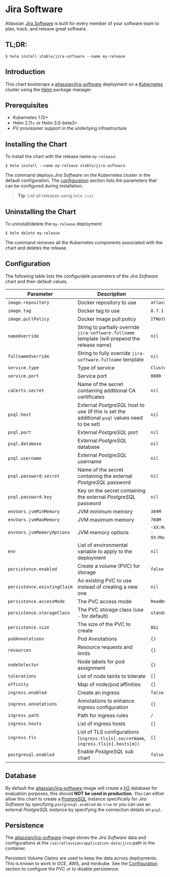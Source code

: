 # Jira Software

Atlassian [Jira Software](https://www.atlassian.com/software/jira) is built for every member of your software team to plan, track, and release great software.

## TL;DR:

```console
$ helm install stable/jira-software --name my-release
```

## Introduction

This chart bootstraps a [atlassian/jira-software](https://hub.docker.com/r/atlassian/jira-software/) deployment on a [Kubernetes](http://kubernetes.io) cluster using the [Helm](https://helm.sh) package manager.

## Prerequisites

- Kubernetes 1.12+
- Helm 2.11+ or Helm 3.0-beta3+
- PV provisioner support in the underlying infrastructure

## Installing the Chart

To install the chart with the release name `my-release`:

```console
$ helm install --name my-release stable/jira-software
```

The command deploys _Jira Software_ on the Kubernetes cluster in the default configuration. The [configuration](#configuration) section lists the parameters that can be configured during installation.

> **Tip**: List all releases using `helm list`

## Uninstalling the Chart

To uninstall/delete the `my-release` deployment:

```console
$ helm delete my-release
```

The command removes all the Kubernetes components associated with the chart and deletes the release.

## Configuration

The following table lists the configurable parameters of the _Jira Software_ chart and their default values.

| Parameter                   | Description                                                                                    | Default                                                 |
| --------------------------- | ---------------------------------------------------------------------------------------------- | ------------------------------------------------------- |
| `image.repository`          | Docker repository to use                                                                       | `atlassian/jira-software`                               |
| `image.tag`                 | Docker tag to use                                                                              | `8.7.1`                                                 |
| `image.pullPolicy`          | Docker image pull policy                                                                       | `IfNotPresent`                                          |
| `nameOverride`              | String to partially override `jira-software.fullname` template (will prepend the release name) | `nil`                                                   |
| `fullnameOverride`          | String to fully override `jira-software.fullname` template                                     | `nil`                                                   |
| `service.type`              | Type of service                                                                                | `ClusterIP`                                             |
| `service.port`              | Service port                                                                                   | `8080`                                                  |
| `caCerts.secret`            | Name of the secret containing additional CA certificates                                       | `nil`                                                   |
| `psql.host`                 | External _PostgreSQL_ host to use (if this is set the additional `psql` values need to be set) | `nil`                                                   |
| `psql.port`                 | External _PostgreSQL_ port                                                                     | `nil`                                                   |
| `psql.database`             | External _PostgreSQL_ database                                                                 | `nil`                                                   |
| `psql.username`             | External _PostgreSQL_ username                                                                 | `nil`                                                   |
| `psql.password.secret`      | Name of the secret containing the external _PostgreSQL_ password                               | `nil`                                                   |
| `psql.password.key`         | Key on the secret containing the external _PostgreSQL_ password                                | `nil`                                                   |
| `envVars.jvmMinMemory`      | JVM minimum memory                                                                             | `384M`                                                  |
| `envVars.jvmMaxMemory`      | JVM maximum memory                                                                             | `768M`                                                  |
| `envVars.jvmMemoryOptions`  | JVM memory options                                                                             | `-XX:MaxMetaspaceSize=512m -XX:MaxDirectMemorySize=10m` |
| `env`                       | List of environmental variable to apply to the deployment                                      | `nil`                                                   |
| `persistence.enabled`       | Create a volume (PVC) for storage                                                              | `false`                                                 |
| `persistence.existingClaim` | An existing PVC to use instead of creating a new one                                           | `nil`                                                   |
| `persistence.accessMode`    | The PVC access mode                                                                            | `ReadWriteOnce`                                         |
| `persistence.storageClass`  | The PVC storage class (use `-` for default)                                                    | `standard`                                              |
| `persistence.size`          | The size of the PVC to create                                                                  | `8Gi`                                                   |
| `podAnnotations`            | Pod Annotations                                                                                | `{}`                                                    |
| `resources`                 | Resource requests and limits                                                                   | `{}`                                                    |
| `nodeSelector`              | Node labels for pod assignment                                                                 | `{}`                                                    |
| `tolerations`               | List of node taints to tolerate                                                                | `[]`                                                    |
| `affinity`                  | Map of node/pod affinities                                                                     | `{}`                                                    |
| `ingress.enabled`           | Create an ingress                                                                              | `false`                                                 |
| `ingress.annotations`       | Annotations to enhance ingress configuration                                                   | `{}`                                                    |
| `ingress.path`              | Path for ingress rules                                                                         | `/`                                                     |
| `ingress.hosts`             | List of ingress hosts                                                                          | `[]`                                                    |
| `ingress.tls`               | List of TLS configurations (`ingress.tls[n].secretName`, `ingress.tls[n].hosts[m])`            | `[]`                                                    |
| `postgresql.enabled`        | Enable _PostgreSQL_ sub chart                                                                  | `false`                                                 |

## Database

By default the [atlassian/jira-software](https://hub.docker.com/r/atlassian/jira-software/) image will create a [H2](https://www.h2database.com/html/main.html) database for evaluation purposes, this should **NOT be used in production**. You can either allow this chart to create a [PostgreSQL](https://hub.docker.com/_/postgres) instance specifically for _Jira Software_ by specifying `postgresql.enabled` as `true` or you can use an external _PostgreSQL_ instance by specifying the connection details on `psql`.

## Persistence

The [atlassian/jira-software](https://hub.docker.com/r/atlassian/jira-software/) image stores the _Jira Software_ data and configurations at the `/var/atlassian/application-data/jira` path in the container.

Persistent Volume Claims are used to keep the data across deployments. This is known to work in GCE, AWS, and minikube.
See the [Configuration](#configuration) section to configure the PVC or to disable persistence.

